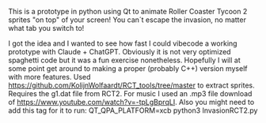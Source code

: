 This is a prototype in python using Qt to animate Roller Coaster Tycoon 2 sprites "on top" of your screen! You can´t escape the invasion, no matter what tab you switch to!

I got the idea and I wanted to see how fast I could vibecode a working prototype with Claude + ChatGPT. Obviously it is not very optimized spaghetti code but it was a fun exercise nonetheless. Hopefully I will at some point get around to making a proper (probably C++) version myself with more features. Used https://github.com/KolijnWolfaardt/RCT_tools/tree/master to extract sprites. Requires the g1.dat file from RCT2. For music I used an .mp3 file download of https://www.youtube.com/watch?v=-tpLgBprqLI. Also you might need to add this tag for it to run: QT_QPA_PLATFORM=xcb python3 InvasionRCT2.py
